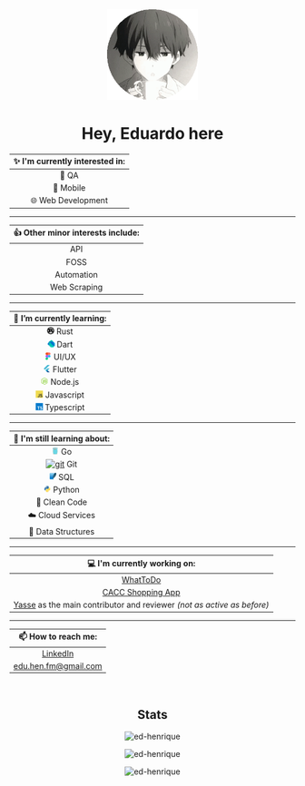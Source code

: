 <div align="center">

<img src="./assets/coffee.gif" alt="Drinking Coffee" width="160">

# Hey, Eduardo here

| ✨ **I'm currently interested in:** |
| :-: |
| 🔧 QA |
| 📱 Mobile |
| 🌐 Web Development |

---

| 👍 **Other minor interests include:** |
| :-: |
| API |
| FOSS |
| Automation |
| Web Scraping |

---


| 🌱 **I’m currently learning:** |
| :-: |
| <a href="https://www.rust-lang.org/" target="_blank" rel="noreferrer"><img src="https://raw.githubusercontent.com/devicons/devicon/master/icons/rust/rust-plain.svg" alt="rust" width="13" height="13"/></a> Rust |
| <a href="https://dart.dev/" target="_blank" rel="noreferrer"><img src="https://raw.githubusercontent.com/devicons/devicon/master/icons/dart/dart-original.svg" alt="dart" width="13" height="13"/></a> Dart |
| <a href="https://www.figma.com" target="_blank" rel="noreferrer"><img src="https://raw.githubusercontent.com/devicons/devicon/master/icons/figma/figma-original.svg" alt="figma" width="13" height="13"/></a> UI/UX |
| <a href="https://flutter.dev/" target="_blank" rel="noreferrer"><img src="https://raw.githubusercontent.com/devicons/devicon/master/icons/flutter/flutter-original.svg" alt="flutter" width="13" height="13"/></a> Flutter |
| <a href="https://nodejs.org" target="_blank" rel="noreferrer"><img src="https://raw.githubusercontent.com/devicons/devicon/master/icons/nodejs/nodejs-original.svg" alt="nodejs" width="13" height="13"/></a> Node.js |
| <a href="https://developer.mozilla.org/en-US/docs/Web/JavaScript" target="_blank" rel="noreferrer"><img src="https://raw.githubusercontent.com/devicons/devicon/master/icons/javascript/javascript-original.svg" alt="javascript" width="13" height="13"/></a> Javascript |
| <a href="https://www.typescriptlang.org" target="_blank" rel="noreferrer"><img src="https://raw.githubusercontent.com/devicons/devicon/master/icons/typescript/typescript-original.svg" alt="typescript" width="13" height="13"/></a> Typescript |

---

| 📖 **I'm still learning about:** |
| :------------------------------: |
| <a href="https://go.dev/" target="_blank" rel="noreferrer"><img src="https://raw.githubusercontent.com/devicons/devicon/master/icons/go/go-original.svg" alt="go" width="13" height="13"/></a> Go |
| <a href="https://git-scm.com/" target="_blank" rel="noreferrer"><img src="https://www.vectorlogo.zone/logos/git-scm/git-scm-icon.svg" alt="git" width="13" height="13"/></a> Git |
| <a href="https://www.sqlite.org/index.html" target="_blank" rel="noreferrer"><img src="https://raw.githubusercontent.com/devicons/devicon/master/icons/sqlite/sqlite-original.svg" alt="sql" width="13" height="13"/></a> SQL |
| <a href="https://www.python.org/" target="_blank" rel="noreferrer"><img src="https://raw.githubusercontent.com/devicons/devicon/master/icons/python/python-original.svg" alt="python" width="13" height="13"/></a> Python |
| 🫧 Clean Code |
| ☁️ Cloud Services |
| 🌳 Data Structures |

---

| 💻 **I'm currently working on:** |
| :------------------------------: |
| [WhatToDo](https://github.com/ed-henrique/what-to-do-cli) |
| [CACC Shopping App](https://github.com/ed-henrique/shopping-app-cacc) |
| [Yasse](https://github.com/yasse-ofc) as the main contributor and reviewer *(not as active as before)* |
  
---

| 📫 **How to reach me:** |
| :-: |
| [LinkedIn](https://linkedin.com/in/ed-hfm) |
| edu.hen.fm@gmail.com |

</div>

<br>

<div align="center">

## Stats
  
<p><img src="https://github-readme-stats.vercel.app/api/top-langs?username=ed-henrique&show_icons=true&locale=en&layout=compact&hide=vhdl,cmake,assembly,c%2b%2b,html&hide_border=true&bg_color=0d1117&text_color=ffffff&title_color=ffffff&hide_title=true&langs_count=6&card_width=444" alt="ed-henrique" /></p>

<p><img src="https://github-readme-stats.vercel.app/api?username=ed-henrique&show_icons=true&locale=en&hide_border=true&bg_color=0d1117&text_color=ffffff&title_color=fb8c00&icon_color=fb8c00&hide_title=true" alt="ed-henrique" /></p>

<p><img src="https://github-readme-streak-stats.herokuapp.com?user=ed-henrique&theme=highcontrast&hide_border=true&background=0d1117" alt="ed-henrique" /></p>
  
</div>
